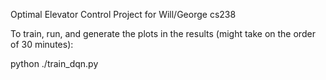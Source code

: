 Optimal Elevator Control Project for Will/George cs238

To train, run, and generate the plots in the results (might take on the order of 30 minutes):

python ./train_dqn.py
